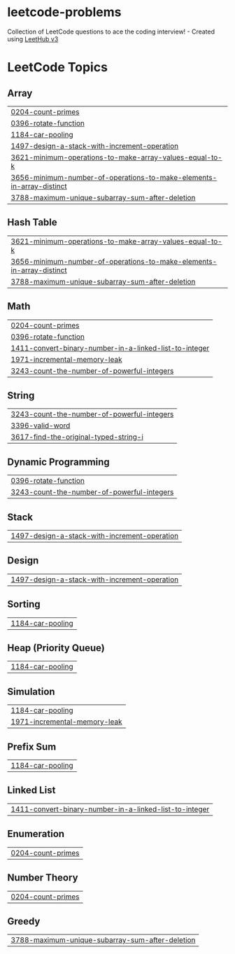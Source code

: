 # leetcode-problems
Collection of LeetCode questions to ace the coding interview! - Created using [LeetHub v3](https://github.com/raphaelheinz/LeetHub-3.0)

<!---LeetCode Topics Start-->
# LeetCode Topics
## Array
|  |
| ------- |
| [0204-count-primes](https://github.com/mohith-bacha/leetcode-problems/tree/master/0204-count-primes) |
| [0396-rotate-function](https://github.com/mohith-bacha/leetcode-problems/tree/master/0396-rotate-function) |
| [1184-car-pooling](https://github.com/mohith-bacha/leetcode-problems/tree/master/1184-car-pooling) |
| [1497-design-a-stack-with-increment-operation](https://github.com/mohith-bacha/leetcode-problems/tree/master/1497-design-a-stack-with-increment-operation) |
| [3621-minimum-operations-to-make-array-values-equal-to-k](https://github.com/mohith-bacha/leetcode-problems/tree/master/3621-minimum-operations-to-make-array-values-equal-to-k) |
| [3656-minimum-number-of-operations-to-make-elements-in-array-distinct](https://github.com/mohith-bacha/leetcode-problems/tree/master/3656-minimum-number-of-operations-to-make-elements-in-array-distinct) |
| [3788-maximum-unique-subarray-sum-after-deletion](https://github.com/mohith-bacha/leetcode-problems/tree/master/3788-maximum-unique-subarray-sum-after-deletion) |
## Hash Table
|  |
| ------- |
| [3621-minimum-operations-to-make-array-values-equal-to-k](https://github.com/mohith-bacha/leetcode-problems/tree/master/3621-minimum-operations-to-make-array-values-equal-to-k) |
| [3656-minimum-number-of-operations-to-make-elements-in-array-distinct](https://github.com/mohith-bacha/leetcode-problems/tree/master/3656-minimum-number-of-operations-to-make-elements-in-array-distinct) |
| [3788-maximum-unique-subarray-sum-after-deletion](https://github.com/mohith-bacha/leetcode-problems/tree/master/3788-maximum-unique-subarray-sum-after-deletion) |
## Math
|  |
| ------- |
| [0204-count-primes](https://github.com/mohith-bacha/leetcode-problems/tree/master/0204-count-primes) |
| [0396-rotate-function](https://github.com/mohith-bacha/leetcode-problems/tree/master/0396-rotate-function) |
| [1411-convert-binary-number-in-a-linked-list-to-integer](https://github.com/mohith-bacha/leetcode-problems/tree/master/1411-convert-binary-number-in-a-linked-list-to-integer) |
| [1971-incremental-memory-leak](https://github.com/mohith-bacha/leetcode-problems/tree/master/1971-incremental-memory-leak) |
| [3243-count-the-number-of-powerful-integers](https://github.com/mohith-bacha/leetcode-problems/tree/master/3243-count-the-number-of-powerful-integers) |
## String
|  |
| ------- |
| [3243-count-the-number-of-powerful-integers](https://github.com/mohith-bacha/leetcode-problems/tree/master/3243-count-the-number-of-powerful-integers) |
| [3396-valid-word](https://github.com/mohith-bacha/leetcode-problems/tree/master/3396-valid-word) |
| [3617-find-the-original-typed-string-i](https://github.com/mohith-bacha/leetcode-problems/tree/master/3617-find-the-original-typed-string-i) |
## Dynamic Programming
|  |
| ------- |
| [0396-rotate-function](https://github.com/mohith-bacha/leetcode-problems/tree/master/0396-rotate-function) |
| [3243-count-the-number-of-powerful-integers](https://github.com/mohith-bacha/leetcode-problems/tree/master/3243-count-the-number-of-powerful-integers) |
## Stack
|  |
| ------- |
| [1497-design-a-stack-with-increment-operation](https://github.com/mohith-bacha/leetcode-problems/tree/master/1497-design-a-stack-with-increment-operation) |
## Design
|  |
| ------- |
| [1497-design-a-stack-with-increment-operation](https://github.com/mohith-bacha/leetcode-problems/tree/master/1497-design-a-stack-with-increment-operation) |
## Sorting
|  |
| ------- |
| [1184-car-pooling](https://github.com/mohith-bacha/leetcode-problems/tree/master/1184-car-pooling) |
## Heap (Priority Queue)
|  |
| ------- |
| [1184-car-pooling](https://github.com/mohith-bacha/leetcode-problems/tree/master/1184-car-pooling) |
## Simulation
|  |
| ------- |
| [1184-car-pooling](https://github.com/mohith-bacha/leetcode-problems/tree/master/1184-car-pooling) |
| [1971-incremental-memory-leak](https://github.com/mohith-bacha/leetcode-problems/tree/master/1971-incremental-memory-leak) |
## Prefix Sum
|  |
| ------- |
| [1184-car-pooling](https://github.com/mohith-bacha/leetcode-problems/tree/master/1184-car-pooling) |
## Linked List
|  |
| ------- |
| [1411-convert-binary-number-in-a-linked-list-to-integer](https://github.com/mohith-bacha/leetcode-problems/tree/master/1411-convert-binary-number-in-a-linked-list-to-integer) |
## Enumeration
|  |
| ------- |
| [0204-count-primes](https://github.com/mohith-bacha/leetcode-problems/tree/master/0204-count-primes) |
## Number Theory
|  |
| ------- |
| [0204-count-primes](https://github.com/mohith-bacha/leetcode-problems/tree/master/0204-count-primes) |
## Greedy
|  |
| ------- |
| [3788-maximum-unique-subarray-sum-after-deletion](https://github.com/mohith-bacha/leetcode-problems/tree/master/3788-maximum-unique-subarray-sum-after-deletion) |
<!---LeetCode Topics End-->